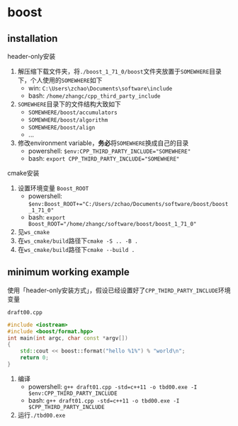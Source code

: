 # boost

## installation

header-only安装

1. 解压缩下载文件夹，将`./boost_1_71_0/boost`文件夹放置于`SOMEWHERE`目录下，个人使用的`SOMEWHERE`如下
   * win: `C:\Users\zchao\Documents\software\include`
   * bash: `/home/zhangc/cpp_third_party_include`
2. `SOMEWHERE`目录下的文件结构大致如下
   * `SOMEWHERE/boost/accumulators`
   * `SOMEWHERE/boost/algorithm`
   * `SOMEWHERE/boost/align`
   * ...
3. 修改environment variable，**务必**将`SOMEWHERE`换成自己的目录
   * powershell: `$env:CPP_THIRD_PARTY_INCLUDE="SOMEWHERE"`
   * bash: `export CPP_THIRD_PARTY_INCLUDE="SOMEWHERE"`

cmake安装

1. 设置环境变量 `Boost_ROOT`
   * powershell: `$env:Boost_ROOT+="C:/Users/zchao/Documents/software/boost/boost_1_71_0"`
   * bash: `export Boost_ROOT="/home/zhangc/software/boost/boost_1_71_0"`
2. 见`ws_cmake`
3. 在`ws_cmake/build`路径下`cmake -S .. -B .`
4. 在`ws_cmake/build`路径下`cmake --build .`

## minimum working example

使用「header-only安装方式」，假设已经设置好了`CPP_THIRD_PARTY_INCLUDE`环境变量

`draft00.cpp`

```cpp
#include <iostream>
#include <boost/format.hpp>
int main(int argc, char const *argv[])
{
    std::cout << boost::format("hello %1%") % "world\n";
    return 0;
}
```

1. 编译
   * powershell: `g++ draft01.cpp -std=c++11 -o tbd00.exe -I $env:CPP_THIRD_PARTY_INCLUDE`
   * bash: `g++ draft01.cpp -std=c++11 -o tbd00.exe -I $CPP_THIRD_PARTY_INCLUDE`
2. 运行`./tbd00.exe`
